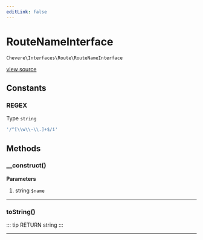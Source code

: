 ```yaml
---
editLink: false
---
```


# RouteNameInterface

`Chevere\Interfaces\Route\RouteNameInterface`

[view source](https://github.com/chevere/chevere/blob/master/interfaces/Route/RouteNameInterface.php)

## Constants

### REGEX

Type `string`

```php
'/^[\\w\\-\\.]+$/i'
```

## Methods

### __construct()

**Parameters**

1. string `$name`

---

### toString()

::: tip RETURN
string
:::

---

